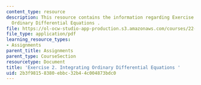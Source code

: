 ```yaml
---
content_type: resource
description: This resource contains the information regarding Exercise 2. Integrating
  Ordinary Differential Equations .
file: https://ol-ocw-studio-app-production.s3.amazonaws.com/courses/22-15-essential-numerical-methods-fall-2014/2b3f98158380ebbc32b44c004873bdc0_MIT22_15F14_ex02.pdf
file_type: application/pdf
learning_resource_types:
- Assignments
parent_title: Assignments
parent_type: CourseSection
resourcetype: Document
title: 'Exercise 2. Integrating Ordinary Differential Equations '
uid: 2b3f9815-8380-ebbc-32b4-4c004873bdc0
---
```

